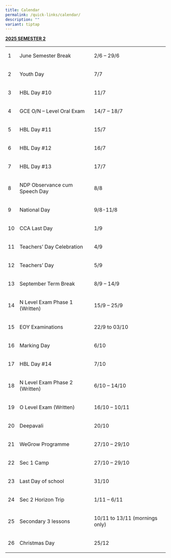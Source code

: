 ```yaml
---
title: Calendar
permalink: /quick-links/calendar/
description: ""
variant: tiptap
---
```

<p><strong><u>2025 SEMESTER 2</u></strong>
</p>
<table style="minWidth: 75px">
<colgroup>
<col>
<col>
<col>
</colgroup>
<tbody>
<tr>
<td rowspan="1" colspan="1">
<p>1&nbsp;</p>
</td>
<td rowspan="1" colspan="1">
<p>June Semester Break</p>
</td>
<td rowspan="1" colspan="1">
<p>2/6 – 29/6</p>
</td>
</tr>
<tr>
<td rowspan="1" colspan="1">
<p>2</p>
</td>
<td rowspan="1" colspan="1">
<p>Youth Day</p>
</td>
<td rowspan="1" colspan="1">
<p>7/7</p>
</td>
</tr>
<tr>
<td rowspan="1" colspan="1">
<p>3</p>
</td>
<td rowspan="1" colspan="1">
<p>HBL Day #10</p>
</td>
<td rowspan="1" colspan="1">
<p>11/7</p>
</td>
</tr>
<tr>
<td rowspan="1" colspan="1">
<p>4</p>
</td>
<td rowspan="1" colspan="1">
<p>GCE O/N – Level Oral Exam</p>
</td>
<td rowspan="1" colspan="1">
<p>14/7 – 18/7</p>
</td>
</tr>
<tr>
<td rowspan="1" colspan="1">
<p>5</p>
</td>
<td rowspan="1" colspan="1">
<p>HBL Day #11</p>
</td>
<td rowspan="1" colspan="1">
<p>15/7</p>
</td>
</tr>
<tr>
<td rowspan="1" colspan="1">
<p>6</p>
</td>
<td rowspan="1" colspan="1">
<p>HBL Day #12</p>
</td>
<td rowspan="1" colspan="1">
<p>16/7</p>
</td>
</tr>
<tr>
<td rowspan="1" colspan="1">
<p>7</p>
</td>
<td rowspan="1" colspan="1">
<p>HBL Day #13</p>
</td>
<td rowspan="1" colspan="1">
<p>17/7</p>
</td>
</tr>
<tr>
<td rowspan="1" colspan="1">
<p>8</p>
</td>
<td rowspan="1" colspan="1">
<p>NDP Observance cum
<br>Speech Day</p>
</td>
<td rowspan="1" colspan="1">
<p>8/8</p>
</td>
</tr>
<tr>
<td rowspan="1" colspan="1">
<p>9</p>
</td>
<td rowspan="1" colspan="1">
<p>National Day</p>
</td>
<td rowspan="1" colspan="1">
<p>9/8-11/8</p>
</td>
</tr>
<tr>
<td rowspan="1" colspan="1">
<p>10</p>
</td>
<td rowspan="1" colspan="1">
<p>CCA Last Day</p>
</td>
<td rowspan="1" colspan="1">
<p>1/9</p>
</td>
</tr>
<tr>
<td rowspan="1" colspan="1">
<p>11</p>
</td>
<td rowspan="1" colspan="1">
<p>Teachers’ Day Celebration</p>
</td>
<td rowspan="1" colspan="1">
<p>4/9</p>
</td>
</tr>
<tr>
<td rowspan="1" colspan="1">
<p>12</p>
</td>
<td rowspan="1" colspan="1">
<p>Teachers’ Day</p>
</td>
<td rowspan="1" colspan="1">
<p>5/9</p>
</td>
</tr>
<tr>
<td rowspan="1" colspan="1">
<p>13</p>
</td>
<td rowspan="1" colspan="1">
<p>September Term Break</p>
</td>
<td rowspan="1" colspan="1">
<p>8/9 – 14/9</p>
</td>
</tr>
<tr>
<td rowspan="1" colspan="1">
<p>14</p>
</td>
<td rowspan="1" colspan="1">
<p>N Level Exam Phase 1 (Written)</p>
</td>
<td rowspan="1" colspan="1">
<p>15/9 – 25/9</p>
</td>
</tr>
<tr>
<td rowspan="1" colspan="1">
<p>15</p>
</td>
<td rowspan="1" colspan="1">
<p>EOY Examinations</p>
</td>
<td rowspan="1" colspan="1">
<p>22/9 to 03/10</p>
</td>
</tr>
<tr>
<td rowspan="1" colspan="1">
<p>16</p>
</td>
<td rowspan="1" colspan="1">
<p>Marking Day</p>
</td>
<td rowspan="1" colspan="1">
<p>6/10</p>
</td>
</tr>
<tr>
<td rowspan="1" colspan="1">
<p>17</p>
</td>
<td rowspan="1" colspan="1">
<p>HBL Day #14</p>
</td>
<td rowspan="1" colspan="1">
<p>7/10</p>
</td>
</tr>
<tr>
<td rowspan="1" colspan="1">
<p>18</p>
</td>
<td rowspan="1" colspan="1">
<p>N Level Exam Phase 2 (Written)</p>
</td>
<td rowspan="1" colspan="1">
<p>6/10 – 14/10</p>
</td>
</tr>
<tr>
<td rowspan="1" colspan="1">
<p>19</p>
</td>
<td rowspan="1" colspan="1">
<p>O Level Exam (Written)</p>
</td>
<td rowspan="1" colspan="1">
<p>16/10 – 10/11</p>
</td>
</tr>
<tr>
<td rowspan="1" colspan="1">
<p>20</p>
</td>
<td rowspan="1" colspan="1">
<p>Deepavali</p>
</td>
<td rowspan="1" colspan="1">
<p>20/10</p>
</td>
</tr>
<tr>
<td rowspan="1" colspan="1">
<p>21</p>
</td>
<td rowspan="1" colspan="1">
<p>WeGrow Programme</p>
</td>
<td rowspan="1" colspan="1">
<p>27/10 – 29/10</p>
</td>
</tr>
<tr>
<td rowspan="1" colspan="1">
<p>22</p>
</td>
<td rowspan="1" colspan="1">
<p>Sec 1 Camp</p>
</td>
<td rowspan="1" colspan="1">
<p>27/10 – 29/10</p>
</td>
</tr>
<tr>
<td rowspan="1" colspan="1">
<p>23</p>
</td>
<td rowspan="1" colspan="1">
<p>Last Day of school</p>
</td>
<td rowspan="1" colspan="1">
<p>31/10</p>
</td>
</tr>
<tr>
<td rowspan="1" colspan="1">
<p>24</p>
</td>
<td rowspan="1" colspan="1">
<p>Sec 2 Horizon Trip</p>
</td>
<td rowspan="1" colspan="1">
<p>1/11 – 6/11</p>
</td>
</tr>
<tr>
<td rowspan="1" colspan="1">
<p>25</p>
</td>
<td rowspan="1" colspan="1">
<p>Secondary 3 lessons</p>
</td>
<td rowspan="1" colspan="1">
<p>10/11 to 13/11 (mornings only)</p>
</td>
</tr>
<tr>
<td rowspan="1" colspan="1">
<p>26</p>
</td>
<td rowspan="1" colspan="1">
<p>Christmas Day</p>
</td>
<td rowspan="1" colspan="1">
<p>25/12</p>
</td>
</tr>
</tbody>
</table>
<p></p>
<p></p>
<p></p>
<h4></h4>
<p></p>
<h4></h4>
<h4></h4>
<p></p>
<p></p>
<h4></h4>
<p></p>
<p></p>
<h4></h4>
<p></p>
<p></p>